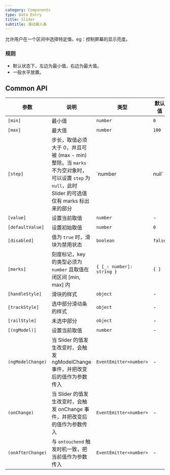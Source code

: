 ```yaml
---
category: Components
type: Data Entry
title: Slider
subtitle: 滑动输入条
---
```



允许用户在一个区间中选择特定值，eg：控制屏幕的显示亮度。


### 规则
- 默认状态下，左边为最小值，右边为最大值。
- 一般水平放置。


## Common API

参数 | 说明 | 类型 | 默认值
----|-----|------|------
| `[min]` | 最小值 | `number` | `0` |
| `[max]` | 最大值 | `number` | `100` |
| `[step]` | 步长，取值必须大于 0，并且可被 (max - min) 整除。当 `marks` 不为空对象时，可以设置 `step` 为 `null`，此时 Slider 的可选值仅有 marks 标出来的部分 | `number | null` | `1` |
| `[value]` | 设置当前取值 | `number` | - |
| `[defaultValue]` | 设置初始取值 | `number` | `0` |
| `[disabled]` | 值为 `true` 时，滑块为禁用状态 | `boolean` | `false` |
| `[marks]` | 刻度标记，key 的类型必须为 `number` 且取值在闭区间 [min, max] 内 | `{ [_: number]: string }` | `{ }` |
| `[handleStyle]` | 滑块的样式 | `object` | - |
| `[trackStyle]` | 选中部分滑动条的样式 | `object` | - |
| `[railStyle]` | 未选中部分 | `object` | - |
| `[(ngModel)]` | 设置当前取值 | `number` | - |
| `(ngModelChange)` | 当 Slider 的值发生改变时，会触发 ngModelChange 事件，并把改变后的值作为参数传入 | `EventEmitter<number>` | - |
| `(onChange)` | 当 Slider 的值发生改变时，会触发 onChange 事件，并把改变后的值作为参数传入 | `EventEmitter<number>` | - |
| `(onAfterChange)` | 与 `ontouchend` 触发时机一致，把当前值作为参数传入 | `EventEmitter<number>` | - |
